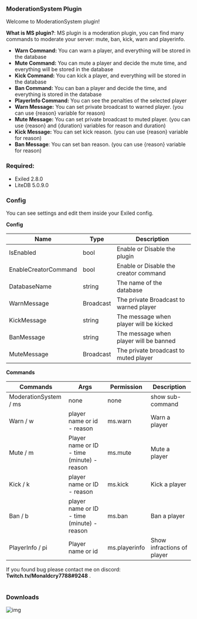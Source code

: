 

### **ModerationSystem Plugin**<br />

Welcome to ModerationSystem plugin!

**What is MS plugin?**: MS plugin is a moderation plugin, you can find many commands to moderate your server: mute, ban, kick, warn and playerinfo.

- **Warn Command:** You can warn a player, and everything will be stored in the database
- **Mute Command:** You can mute a player and decide the mute time, and everything will be stored in the database
- **Kick Command:** You can kick a player, and everything will be stored in the database
- **Ban Command:** You can ban a player and decide the time, and everything is stored in the database
- **PlayerInfo Command:** You can see the penalties of the selected player
- **Warn Message:** You can set private broadcast to warned player. (you can use {reason} variable for reason)
- **Mute Message:** You can set private broadcast to muted player. (you can use {reason} and {duration} variables for reason and duration)
- **Kick Message:** You can set kick reason. (you can use {reason} variable for reason)
- **Ban Message**: You can set ban reason. (you can use {reason} variable for reason)

### Required: 
- Exiled 2.8.0
- LiteDB 5.0.9.0

### Config

You can see settings and edit them inside your Exiled config.

**Config**

| Name  | Type | Description | 
| ------------- | ------------- | ------------- |
| IsEnabled  | bool  | Enable or Disable the plugin |
| EnableCreatorCommand | bool | Enable or Disable the creator command |
| DatabaseName | string | The name of the database |
| WarnMessage | Broadcast  | The private Broadcast to warned player |
| KickMessage | string  | The message when player will be kicked |
| BanMessage | string  | The message when player will be banned  |
| MuteMessage | Broadcast  | The private broadcast to muted player  |

**Commands**

| Commands  | Args | Permission | Description | 
| ------------- | ------------- | ------------- | ------------- |
| ModerationSystem / ms  | none  | none | show sub-command |
| Warn / w  | player name or id - reason  | ms.warn | Warn a player |
| Mute / m  | Player name or ID - time (minute) - reason | ms.mute | Mute a player |
| Kick / k | player name or ID - reason | ms.kick | Kick a player |
| Ban / b | player name or ID - time (minute) - reason | ms.ban | Ban a player |
| PlayerInfo / pi | Player name or id | ms.playerinfo | Show infractions of player |


If you found bug please contact me on discord: **Twitch.tv/Monaldcry7788#9248** .<br /><br />

### Downloads
![img](https://img.shields.io/github/downloads/Monaldcry7788/ModerationSystem/total?style=for-the-badge)
